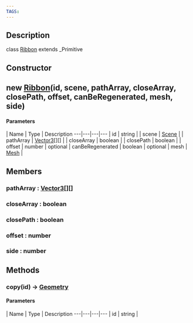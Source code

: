 ```yaml
---
TAGS:
---
```

## Description

class [Ribbon](/classes/3.1/Ribbon) extends _Primitive



## Constructor

## new [Ribbon](/classes/3.1/Ribbon)(id, scene, pathArray, closeArray, closePath, offset, canBeRegenerated, mesh, side)



#### Parameters
 | Name | Type | Description
---|---|---|---
 | id | string | 
 | scene | [Scene](/classes/3.1/Scene) | 
 | pathArray | [Vector3](/classes/3.1/Vector3)[][] | 
 | closeArray | boolean | 
 | closePath | boolean | 
 | offset | number | 
optional | canBeRegenerated | boolean | 
optional | mesh | [Mesh](/classes/3.1/Mesh) | 
## Members

### pathArray : [Vector3](/classes/3.1/Vector3)[][]


### closeArray : boolean


### closePath : boolean


### offset : number


### side : number


## Methods

### copy(id) &rarr; [Geometry](/classes/3.1/Geometry)



#### Parameters
 | Name | Type | Description
---|---|---|---
 | id | string | 

